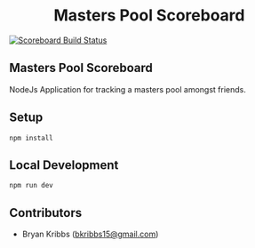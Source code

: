 
<h1 align="center">
Masters Pool Scoreboard
</h1>

<p align="left">
    <a href="https://github.com/bkribbs15/masters-pool-score/actions/workflows/masters-test.yml/badge.svg?branch=main"><img src="https://github.com/bkribbs15/masters-pool-score/actions/workflows/masters-test.yml/badge.svg?branch=main" alt="Scoreboard Build Status"></a>
</p>

## Masters Pool Scoreboard

NodeJs Application for tracking a masters pool amongst friends.


<h2 align="Left">
Setup
</h2>

```
npm install
```
<h2 align="Left">
Local Development
</h2>

```
npm run dev
```
<h2 align="Left">
Contributors
</h2>

- Bryan Kribbs (bkribbs15@gmail.com)
